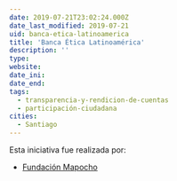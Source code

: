```yaml
---
date: 2019-07-21T23:02:24.000Z
date_last_modified: 2019-07-21
uid: banca-etica-latinoamerica
title: 'Banca Ética Latinoamérica'
description: ''
type: 
website: 
date_ini: 
date_end: 
tags:
  - transparencia-y-rendicion-de-cuentas
  - participación-ciudadana
cities: 
  - Santiago
---
```


Esta iniciativa fue realizada por:

- [Fundación Mapocho](/organizaciones/fundacion-mapocho)
